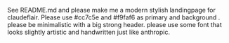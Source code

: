 See README.md and please make me a modern stylish landingpage for claudeflair. Please use #cc7c5e and #f9faf6 as primary and background . please be minimalistic with a big strong header. please use some font that looks slightly artistic and handwritten just like anthropic.
